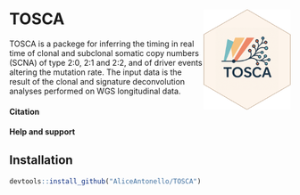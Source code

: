 
<!-- README.md is generated from README.Rmd. Please edit that file -->

# TOSCA <a href="https://aliceantonello.github.io/TOSCA/"><img src="man/figures/logo.png" align="right" height="180" /></a>

<!-- badges: start -->
<!-- badges: end -->

TOSCA is a packege for inferring the timing in real time of clonal and
subclonal somatic copy numbers (SCNA) of type 2:0, 2:1 and 2:2, and of
driver events altering the mutation rate. The input data is the result
of the clonal and signature deconvolution analyses performed on WGS
longitudinal data.

#### Citation

#### Help and support

## Installation

``` r
devtools::install_github("AliceAntonello/TOSCA")
```
